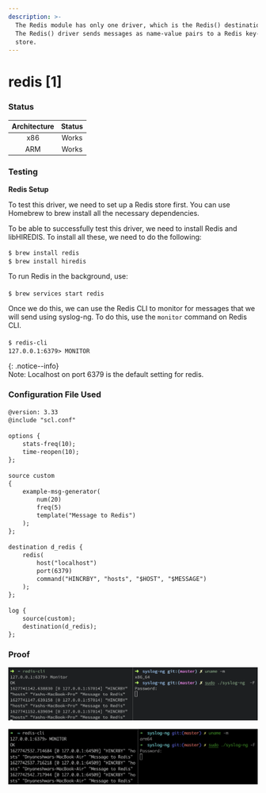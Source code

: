 ```yaml
---
description: >-
  The Redis module has only one driver, which is the Redis() destination driver.
  The Redis() driver sends messages as name-value pairs to a Redis key-value
  store.
---
```


# redis \[1]

### Status

| Architecture | Status |
| :----------: | :----: |
|      x86     |  Works |
|      ARM     |  Works |

### Testing

**Redis Setup**

To test this driver, we need to set up a Redis store first. You can use Homebrew to brew install all the necessary dependencies.&#x20;

To be able to successfully test this driver, we need to install Redis and libHIREDIS. To install all these, we need to do the following:&#x20;

`$ brew install redis`\
`$ brew install hiredis`

To run Redis in the background, use:  \
\
`$ brew services start redis`

Once we do this, we can use the Redis CLI to monitor for messages that we will send using syslog-ng. To do this, use the `monitor` command on Redis CLI.\
\
`$ redis-cli`\
`127.0.0.1:6379> MONITOR`

{: .notice--info}\
Note: Localhost on port 6379 is the default setting for redis.&#x20;

### Configuration File Used

```
@version: 3.33
@include "scl.conf"

options {
    stats-freq(10);
    time-reopen(10);
};

source custom
{
    example-msg-generator(
        num(20)
        freq(5)
        template("Message to Redis")
    );
};

destination d_redis {
    redis(
        host("localhost")
        port(6379)
        command("HINCRBY", "hosts", "$HOST", "$MESSAGE")
    );
};

log {
    source(custom);
    destination(d_redis);
};
```

### Proof

![Redis Destination Driver Tested on MacOS (x86)](</assets/images/Screenshot 2021-07-31 at 5.19.17 PM.png>)

![Redis Destination Driver Tested on MacOS (ARM)](</assets/images/Screen Shot 2021-07-31 at 5.42.33 PM.png>)
